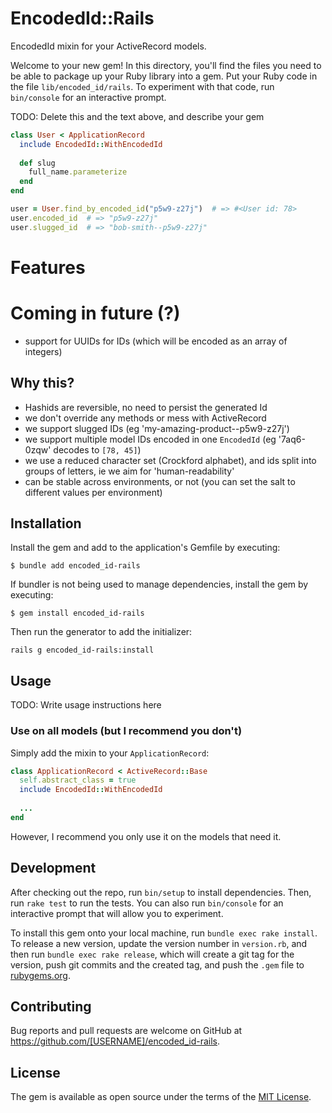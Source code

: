 # EncodedId::Rails

EncodedId mixin for your ActiveRecord models.

Welcome to your new gem! In this directory, you'll find the files you need to be able to package up your Ruby library into a gem. Put your Ruby code in the file `lib/encoded_id/rails`. To experiment with that code, run `bin/console` for an interactive prompt.

TODO: Delete this and the text above, and describe your gem

```ruby
class User < ApplicationRecord
  include EncodedId::WithEncodedId
  
  def slug
    full_name.parameterize
  end
end

user = User.find_by_encoded_id("p5w9-z27j")  # => #<User id: 78>
user.encoded_id  # => "p5w9-z27j"
user.slugged_id  # => "bob-smith--p5w9-z27j"
```
# Features



# Coming in future (?)

- support for UUIDs for IDs (which will be encoded as an array of integers)

## Why this?

* Hashids are reversible, no need to persist the generated Id
* we don't override any methods or mess with ActiveRecord
* we support slugged IDs (eg 'my-amazing-product--p5w9-z27j')
* we support multiple model IDs encoded in one `EncodedId` (eg '7aq6-0zqw' decodes to `[78, 45]`)
* we use a reduced character set (Crockford alphabet),
  and ids split into groups of letters, ie we aim for 'human-readability'
* can be stable across environments, or not (you can set the salt to different values per environment)

## Installation

Install the gem and add to the application's Gemfile by executing:

    $ bundle add encoded_id-rails

If bundler is not being used to manage dependencies, install the gem by executing:

    $ gem install encoded_id-rails

Then run the generator to add the initializer:

    rails g encoded_id-rails:install

## Usage

TODO: Write usage instructions here

### Use on all models (but I recommend you don't)

Simply add the mixin to your `ApplicationRecord`:

```ruby 
class ApplicationRecord < ActiveRecord::Base
  self.abstract_class = true
  include EncodedId::WithEncodedId
  
  ...
end
```

However, I recommend you only use it on the models that need it.

## Development

After checking out the repo, run `bin/setup` to install dependencies. Then, run `rake test` to run the tests. You can also run `bin/console` for an interactive prompt that will allow you to experiment.

To install this gem onto your local machine, run `bundle exec rake install`. To release a new version, update the version number in `version.rb`, and then run `bundle exec rake release`, which will create a git tag for the version, push git commits and the created tag, and push the `.gem` file to [rubygems.org](https://rubygems.org).

## Contributing

Bug reports and pull requests are welcome on GitHub at https://github.com/[USERNAME]/encoded_id-rails.

## License

The gem is available as open source under the terms of the [MIT License](https://opensource.org/licenses/MIT).
